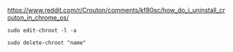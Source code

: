 https://www.reddit.com/r/Crouton/comments/kf80sc/how_do_i_uninstall_crouton_in_chrome_os/

```
sudo edit-chroot -l -a 

sudo delete-chroot "name"
```
